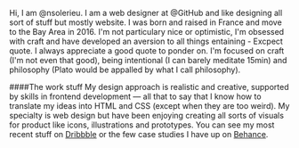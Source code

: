 Hi, I am @nsolerieu. I am a web designer at @GitHub and like designing all sort of stuff but mostly website. I was born and raised in France and move to the Bay Area in 2016. I'm not particulary nice or optimistic, I'm obsessed with craft and have developed an aversion to all things entaining - Excpect quote. I always appreciate a good quote to ponder on. I'm focused on craft (I'm not even that good), being intentional (I can barely meditate 15min) and philosophy (Plato would be appalled by what I call philosophy).

####The work stuff
My design approach is realistic and creative, supported by skills in frontend development — all that to say that I know how to translate my ideas into HTML and CSS (except when they are too weird). My specialty is web design but have been enjoying creating all sorts of visuals for product like icons, illustrations and prototypes. You can see my most recent stuff on [Dribbble](https://dribbble.com/SLRNCL) or the few case studies I have up on [Behance](https://www.behance.net/SLRNCL).
